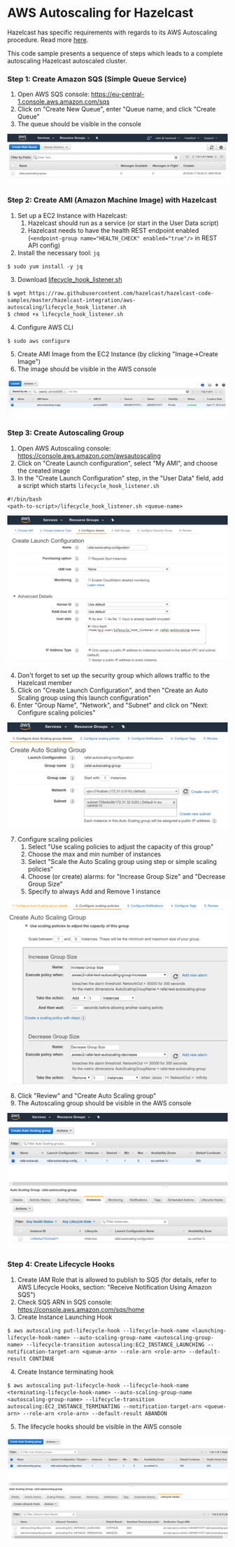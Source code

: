 # AWS Autoscaling for Hazelcast

Hazelcast has specific requirements with regards to its AWS Autoscaling procedure. Read more [here](https://github.com/hazelcast/hazelcast-aws#aws-autoscaling). 

This code sample presents a sequence of steps which leads to a complete autoscaling Hazelcast autoscaled cluster.

### Step 1: Create Amazon SQS (Simple Queue Service)

1. Open AWS SQS console: https://eu-central-1.console.aws.amazon.com/sqs
2. Click on "Create New Queue", enter "Queue name, and click "Create Queue"
3. The queue should be visible in the console

![AWS SQS](markdown/images/aws_sqs.png)

### Step 2: Create AMI (Amazon Machine Image) with Hazelcast
1. Set up a EC2 Instance with Hazelcast:
   1. Hazelcast should run as a service (or start in the User Data script)
   1. Hazelcast needs to have the health REST endpoint enabled (`<endpoint-group name="HEALTH_CHECK" enabled="true"/>` in REST API config)
2. Install the necessary tool: `jq`
```
$ sudo yum install -y jq
```
3. Download [lifecycle_hook_listener.sh](lifecycle_hook_listener.sh)
```
$ wget https://raw.githubusercontent.com/hazelcast/hazelcast-code-samples/master/hazelcast-integration/aws-autoscaling/lifecycle_hook_listener.sh 
$ chmod +x lifecycle_hook_listener.sh
```
4. Configure AWS CLI
```
$ sudo aws configure
```
5. Create AMI Image from the EC2 Instance (by clicking "Image→Create Image")
6. The image should be visible in the AWS console

![AWS Images](markdown/images/aws_images.png)

### Step 3: Create Autoscaling Group

1. Open AWS Autoscaling console: https://console.aws.amazon.com/awsautoscaling
2. Click on "Create Launch configuration", select "My AMI", and choose the created image
3. In the "Create Launch Configuration" step, in the "User Data" field, add a script which starts `lifecycle_hook_listener.sh`
```
#!/bin/bash
<path-to-script>/lifecycle_hook_listener.sh <queue-name>
```
![Create Launch Configuration](markdown/images/create_launch_configuration.png)

4. Don't forget to set up the security group which allows traffic to the Hazelcast member
5. Click on "Create Launch Configuration", and then "Create an Auto Scaling group using this launch configuration"
6. Enter "Group Name", "Network", and "Subnet" and click on "Next: Configure scaling policies"

![Create Auto Scaling Group](markdown/images/create_auto_scaling_group.png)

7. Configure scaling policies
   1. Select "Use scaling policies to adjust the capacity of this group"
   1. Choose the max and min number of instances
   1. Select "Scale the Auto Scaling group using step or simple scaling policies"
   1. Choose (or create) alarms: for "Increase Group Size" and "Decrease Group Size"
   1. Specify to always Add and Remove 1 instance

![Create Scaling Policy](markdown/images/create_scaling_policy.png)

8. Click "Review" and "Create Auto Scaling group"
9. The Autoscaling group should be visible in the AWS console

![Autoscaling Group](markdown/images/autoscaling_group.png)

### Step 4: Create Lifecycle Hooks

1. Create IAM Role that is allowed to publish to SQS (for details, refer to AWS Lifecycle Hooks, section: "Receive Notification Using Amazon SQS")
2. Check SQS ARN in SQS console: https://console.aws.amazon.com/sqs/home
3. Create Instance Launching Hook
```
$ aws autoscaling put-lifecycle-hook --lifecycle-hook-name <launching-lifecycle-hook-name> --auto-scaling-group-name <autoscaling-group-name> --lifecycle-transition autoscaling:EC2_INSTANCE_LAUNCHING --notification-target-arn <queue-arn> --role-arn <role-arn> --default-result CONTINUE
```
4. Create Instance terminating hook
```
$ aws autoscaling put-lifecycle-hook --lifecycle-hook-name <terminating-lifecycle-hook-name> --auto-scaling-group-name <autoscaling-group-name> --lifecycle-transition autoscaling:EC2_INSTANCE_TERMINATING --notification-target-arn <queue-arn> --role-arn <role-arn> --default-result ABANDON
```
5. The lifecycle hooks should be visible in the AWS console

![Lifecycle Hooks](markdown/images/lifecycle_hooks.png)
